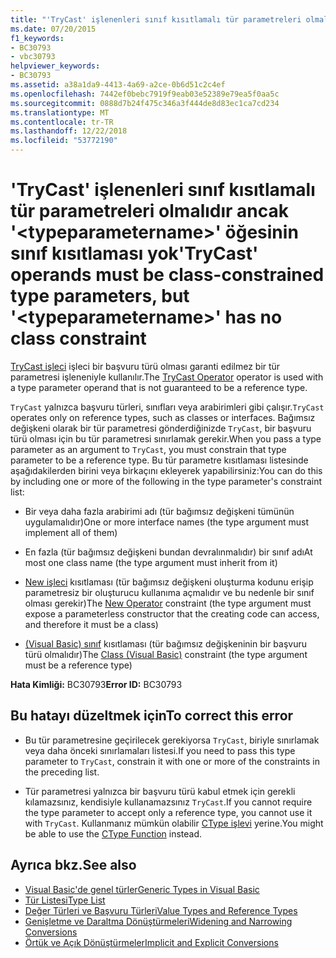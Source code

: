 ```yaml
---
title: "'TryCast' işlenenleri sınıf kısıtlamalı tür parametreleri olmalıdır ancak '&lt;typeparametername&gt;' öğesinin sınıf kısıtlaması yok"
ms.date: 07/20/2015
f1_keywords:
- BC30793
- vbc30793
helpviewer_keywords:
- BC30793
ms.assetid: a38a1da9-4413-4a69-a2ce-0b6d51c2c4ef
ms.openlocfilehash: 7442ef0bebc7919f9eab03e52389e79ea5f0aa5c
ms.sourcegitcommit: 0888d7b24f475c346a3f444de8d83ec1ca7cd234
ms.translationtype: MT
ms.contentlocale: tr-TR
ms.lasthandoff: 12/22/2018
ms.locfileid: "53772190"
---
```

# <a name="trycast-operands-must-be-class-constrained-type-parameters-but-lttypeparameternamegt-has-no-class-constraint"></a><span data-ttu-id="db913-102">'TryCast' işlenenleri sınıf kısıtlamalı tür parametreleri olmalıdır ancak '&lt;typeparametername&gt;' öğesinin sınıf kısıtlaması yok</span><span class="sxs-lookup"><span data-stu-id="db913-102">'TryCast' operands must be class-constrained type parameters, but '&lt;typeparametername&gt;' has no class constraint</span></span>
<span data-ttu-id="db913-103">[TryCast işleci](../../visual-basic/language-reference/operators/trycast-operator.md) işleci bir başvuru türü olması garanti edilmez bir tür parametresi işleneniyle kullanılır.</span><span class="sxs-lookup"><span data-stu-id="db913-103">The [TryCast Operator](../../visual-basic/language-reference/operators/trycast-operator.md) operator is used with a type parameter operand that is not guaranteed to be a reference type.</span></span>  
  
 <span data-ttu-id="db913-104">`TryCast` yalnızca başvuru türleri, sınıfları veya arabirimleri gibi çalışır.</span><span class="sxs-lookup"><span data-stu-id="db913-104">`TryCast` operates only on reference types, such as classes or interfaces.</span></span> <span data-ttu-id="db913-105">Bağımsız değişkeni olarak bir tür parametresi gönderdiğinizde `TryCast`, bir başvuru türü olması için bu tür parametresi sınırlamak gerekir.</span><span class="sxs-lookup"><span data-stu-id="db913-105">When you pass a type parameter as an argument to `TryCast`, you must constrain that type parameter to be a reference type.</span></span> <span data-ttu-id="db913-106">Bu tür parametre kısıtlaması listesinde aşağıdakilerden birini veya birkaçını ekleyerek yapabilirsiniz:</span><span class="sxs-lookup"><span data-stu-id="db913-106">You can do this by including one or more of the following in the type parameter's constraint list:</span></span>  
  
-   <span data-ttu-id="db913-107">Bir veya daha fazla arabirimi adı (tür bağımsız değişkeni tümünün uygulamalıdır)</span><span class="sxs-lookup"><span data-stu-id="db913-107">One or more interface names (the type argument must implement all of them)</span></span>  
  
-   <span data-ttu-id="db913-108">En fazla (tür bağımsız değişkeni bundan devralınmalıdır) bir sınıf adı</span><span class="sxs-lookup"><span data-stu-id="db913-108">At most one class name (the type argument must inherit from it)</span></span>  
  
-   <span data-ttu-id="db913-109">[New işleci](../../visual-basic/language-reference/operators/new-operator.md) kısıtlaması (tür bağımsız değişkeni oluşturma kodunu erişip parametresiz bir oluşturucu kullanıma açmalıdır ve bu nedenle bir sınıf olması gerekir)</span><span class="sxs-lookup"><span data-stu-id="db913-109">The [New Operator](../../visual-basic/language-reference/operators/new-operator.md) constraint (the type argument must expose a parameterless constructor that the creating code can access, and therefore it must be a class)</span></span>  
  
-   <span data-ttu-id="db913-110">[(Visual Basic) sınıf](../../visual-basic/language-reference/statements/class-statement.md) kısıtlaması (tür bağımsız değişkeninin bir başvuru türü olmalıdır)</span><span class="sxs-lookup"><span data-stu-id="db913-110">The [Class (Visual Basic)](../../visual-basic/language-reference/statements/class-statement.md) constraint (the type argument must be a reference type)</span></span>  
  
 <span data-ttu-id="db913-111">**Hata Kimliği:** BC30793</span><span class="sxs-lookup"><span data-stu-id="db913-111">**Error ID:** BC30793</span></span>  
  
## <a name="to-correct-this-error"></a><span data-ttu-id="db913-112">Bu hatayı düzeltmek için</span><span class="sxs-lookup"><span data-stu-id="db913-112">To correct this error</span></span>  
  
-   <span data-ttu-id="db913-113">Bu tür parametresine geçirilecek gerekiyorsa `TryCast`, biriyle sınırlamak veya daha önceki sınırlamaları listesi.</span><span class="sxs-lookup"><span data-stu-id="db913-113">If you need to pass this type parameter to `TryCast`, constrain it with one or more of the constraints in the preceding list.</span></span>  
  
-   <span data-ttu-id="db913-114">Tür parametresi yalnızca bir başvuru türü kabul etmek için gerekli kılamazsınız, kendisiyle kullanamazsınız `TryCast`.</span><span class="sxs-lookup"><span data-stu-id="db913-114">If you cannot require the type parameter to accept only a reference type, you cannot use it with `TryCast`.</span></span> <span data-ttu-id="db913-115">Kullanmanız mümkün olabilir [CType işlevi](../../visual-basic/language-reference/functions/ctype-function.md) yerine.</span><span class="sxs-lookup"><span data-stu-id="db913-115">You might be able to use the [CType Function](../../visual-basic/language-reference/functions/ctype-function.md) instead.</span></span>  
  
## <a name="see-also"></a><span data-ttu-id="db913-116">Ayrıca bkz.</span><span class="sxs-lookup"><span data-stu-id="db913-116">See also</span></span>

- [<span data-ttu-id="db913-117">Visual Basic'de genel türler</span><span class="sxs-lookup"><span data-stu-id="db913-117">Generic Types in Visual Basic</span></span>](../../visual-basic/programming-guide/language-features/data-types/generic-types.md)  
- [<span data-ttu-id="db913-118">Tür Listesi</span><span class="sxs-lookup"><span data-stu-id="db913-118">Type List</span></span>](../../visual-basic/language-reference/statements/type-list.md)  
- [<span data-ttu-id="db913-119">Değer Türleri ve Başvuru Türleri</span><span class="sxs-lookup"><span data-stu-id="db913-119">Value Types and Reference Types</span></span>](../../visual-basic/programming-guide/language-features/data-types/value-types-and-reference-types.md)  
- [<span data-ttu-id="db913-120">Genişletme ve Daraltma Dönüştürmeleri</span><span class="sxs-lookup"><span data-stu-id="db913-120">Widening and Narrowing Conversions</span></span>](../../visual-basic/programming-guide/language-features/data-types/widening-and-narrowing-conversions.md)  
- [<span data-ttu-id="db913-121">Örtük ve Açık Dönüştürmeler</span><span class="sxs-lookup"><span data-stu-id="db913-121">Implicit and Explicit Conversions</span></span>](../../visual-basic/programming-guide/language-features/data-types/implicit-and-explicit-conversions.md)
